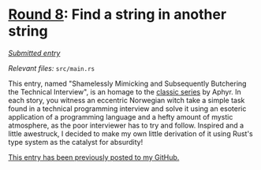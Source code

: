 # [Round 8](https://cg.esolangs.gay/8/): Find a string in another string

[*Submitted entry*](https://cg.esolangs.gay/8/#7)

*Relevant files:* `src/main.rs`

This entry, named "Shamelessly Mimicking and Subsequently Butchering the Technical Interview", is an homage to
the [classic series](https://aphyr.com/tags/interviews) by Aphyr. In each story, you witness an eccentric Norwegian
witch take a simple task found in a technical programming interview and solve it using an esoteric application of
a programming language and a hefty amount of mystic atmosphere, as the poor interviewer has to try and follow. 
Inspired and a little awestruck, I decided to make my own little derivation of it using Rust's type system as the 
catalyst for absurdity!

[This entry has been previously posted to my GitHub.](https://github.com/RocketRace/Shamelessly-Mimicking-and-Subsequently-Butchering-the-Technical-Interview)
